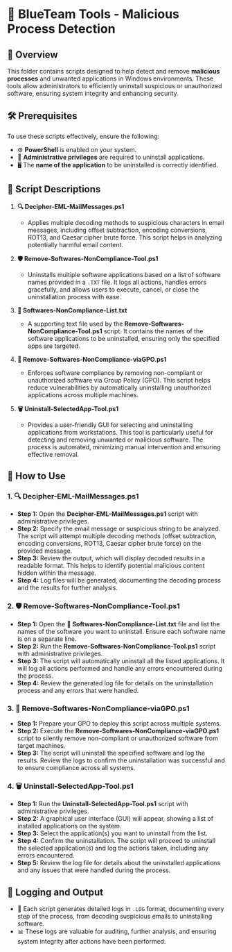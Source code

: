 # 🔵 BlueTeam Tools - Malicious Process Detection

## 📝 Overview

This folder contains scripts designed to help detect and remove **malicious processes** and unwanted applications in Windows environments. These tools allow administrators to efficiently uninstall suspicious or unauthorized software, ensuring system integrity and enhancing security.

## 🛠️ Prerequisites

To use these scripts effectively, ensure the following:

- ⚙️ **PowerShell** is enabled on your system.
- 🔑 **Administrative privileges** are required to uninstall applications.
- 🖥️ The **name of the application** to be uninstalled is correctly identified.

## 📄 Script Descriptions

1. **🔍 Decipher-EML-MailMessages.ps1**  
   - Applies multiple decoding methods to suspicious characters in email messages, including offset subtraction, encoding conversions, ROT13, and Caesar cipher brute force. This script helps in analyzing potentially harmful email content.

2. **🛡️ Remove-Softwares-NonCompliance-Tool.ps1**  
   - Uninstalls multiple software applications based on a list of software names provided in a `.TXT` file. It logs all actions, handles errors gracefully, and allows users to execute, cancel, or close the uninstallation process with ease.

3. **📝 Softwares-NonCompliance-List.txt**  
   - A supporting text file used by the **Remove-Softwares-NonCompliance-Tool.ps1** script. It contains the names of the software applications to be uninstalled, ensuring only the specified apps are targeted.

4. **🚫 Remove-Softwares-NonCompliance-viaGPO.ps1**  
   - Enforces software compliance by removing non-compliant or unauthorized software via Group Policy (GPO). This script helps reduce vulnerabilities by automatically uninstalling unauthorized applications across multiple machines.

5. **🗑️ Uninstall-SelectedApp-Tool.ps1**  
   - Provides a user-friendly GUI for selecting and uninstalling applications from workstations. This tool is particularly useful for detecting and removing unwanted or malicious software. The process is automated, minimizing manual intervention and ensuring effective removal.

## 🚀 How to Use

### 1. **🔍 Decipher-EML-MailMessages.ps1**  
   - **Step 1:** Open the **Decipher-EML-MailMessages.ps1** script with administrative privileges.
   - **Step 2:** Specify the email message or suspicious string to be analyzed. The script will attempt multiple decoding methods (offset subtraction, encoding conversions, ROT13, Caesar cipher brute force) on the provided message.
   - **Step 3:** Review the output, which will display decoded results in a readable format. This helps to identify potential malicious content hidden within the message.
   - **Step 4:** Log files will be generated, documenting the decoding process and the results for further analysis.

### 2. **🛡️ Remove-Softwares-NonCompliance-Tool.ps1**  
   - **Step 1:** Open the **📝 Softwares-NonCompliance-List.txt** file and list the names of the software you want to uninstall. Ensure each software name is on a separate line.
   - **Step 2:** Run the **Remove-Softwares-NonCompliance-Tool.ps1** script with administrative privileges.
   - **Step 3:** The script will automatically uninstall all the listed applications. It will log all actions performed and handle any errors encountered during the process.
   - **Step 4:** Review the generated log file for details on the uninstallation process and any errors that were handled.

### 3. **🚫 Remove-Softwares-NonCompliance-viaGPO.ps1**  
   - **Step 1:** Prepare your GPO to deploy this script across multiple systems.
   - **Step 2:** Execute the **Remove-Softwares-NonCompliance-viaGPO.ps1** script to silently remove non-compliant or unauthorized software from target machines.
   - **Step 3:** The script will uninstall the specified software and log the results. Review the logs to confirm the uninstallation was successful and to ensure compliance across all systems.

### 4. **🗑️ Uninstall-SelectedApp-Tool.ps1**  
   - **Step 1:** Run the **Uninstall-SelectedApp-Tool.ps1** script with administrative privileges.
   - **Step 2:** A graphical user interface (GUI) will appear, showing a list of installed applications on the system.
   - **Step 3:** Select the application(s) you want to uninstall from the list.
   - **Step 4:** Confirm the uninstallation. The script will proceed to uninstall the selected application(s) and log the actions taken, including any errors encountered.
   - **Step 5:** Review the log file for details about the uninstalled applications and any issues that were handled during the process.

## 📝 Logging and Output

- 📄 Each script generates detailed logs in `.LOG` format, documenting every step of the process, from decoding suspicious emails to uninstalling software.
- 📊 These logs are valuable for auditing, further analysis, and ensuring system integrity after actions have been performed.
